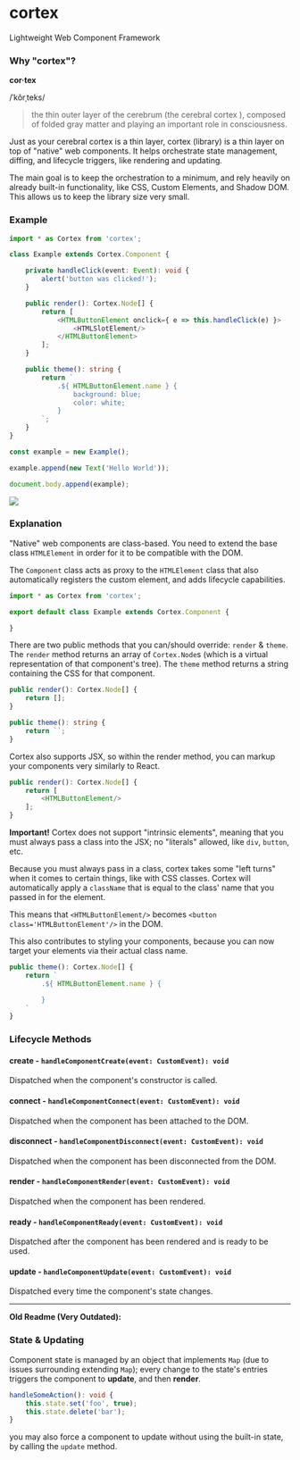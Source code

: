# cortex
Lightweight Web Component Framework

### Why "cortex"?
**cor·tex**

/ˈkôrˌteks/

> the thin outer layer of the cerebrum (the cerebral cortex ), composed of folded gray matter and playing an important role in consciousness.

Just as your cerebral cortex is a thin layer, cortex (library) is a thin layer on top of "native" web components. It helps orchestrate state management, diffing, and lifecycle triggers, like rendering and updating.

The main goal is to keep the orchestration to a minimum, and rely heavily on already built-in functionality, like CSS, Custom Elements, and Shadow DOM. This allows us to keep the library size very small.

### Example
```typescript
import * as Cortex from 'cortex';

class Example extends Cortex.Component {

    private handleClick(event: Event): void {
        alert('button was clicked!');
    }

    public render(): Cortex.Node[] {
        return [
            <HTMLButtonElement onclick={ e => this.handleClick(e) }>
                <HTMLSlotElement/>
            </HTMLButtonElement>
        ];
    }

    public theme(): string {
        return `
            .${ HTMLButtonElement.name } {
                background: blue;
                color: white;
            }
        `;
    }
}

const example = new Example();

example.append(new Text('Hello World'));

document.body.append(example);
```

![](https://i.imgur.com/6nMCuib.png)

### Explanation
"Native" web components are class-based. You need to extend the base class `HTMLElement` in order for it to be compatible with the DOM.

The `Component` class acts as proxy to the `HTMLElement` class that also automatically registers the custom element, and adds lifecycle capabilities.

```typescript
import * as Cortex from 'cortex';

export default class Example extends Cortex.Component {

}
```

There are two public methods that you can/should override: `render` & `theme`. The `render` method returns an array of `Cortex.Node`s (which is a virtual representation of that component's tree). The `theme` method returns a string containing the CSS for that component.

```typescript
public render(): Cortex.Node[] {
    return [];
}

public theme(): string {
    return ``;
}
```

Cortex also supports JSX, so within the render method, you can markup your components very similarly to React.

```typescript
public render(): Cortex.Node[] {
    return [
        <HTMLButtonElement/>
    ];
}
```

**Important!** Cortex does not support "intrinsic elements", meaning that you must always pass a class into the JSX; no "literals" allowed, like `div`, `button`, etc.

Because you must always pass in a class, cortex takes some "left turns" when it comes to certain things, like with CSS classes. Cortex will automatically apply a `className` that is equal to the class' name that you passed in for the element.

This means that `<HTMLButtonElement/>` becomes `<button class='HTMLButtonElement'/>` in the DOM.

This also contributes to styling your components, because you can now target your elements via their actual class name.

```typescript
public theme(): Cortex.Node[] {
    return `
        .${ HTMLButtonElement.name } {

        }
    `
}
```

### Lifecycle Methods

#### create - `handleComponentCreate(event: CustomEvent): void`
Dispatched when the component's constructor is called.

#### connect - `handleComponentConnect(event: CustomEvent): void`
Dispatched when the component has been attached to the DOM.

#### disconnect - `handleComponentDisconnect(event: CustomEvent): void`
Dispatched when the component has been disconnected from the DOM.

#### render - `handleComponentRender(event: CustomEvent): void`
Dispatched when the component has been rendered.

#### ready - `handleComponentReady(event: CustomEvent): void`
Dispatched after the component has been rendered and is ready to be used.

#### update - `handleComponentUpdate(event: CustomEvent): void`
Dispatched every time the component's state changes.


---

**Old Readme (Very Outdated):**

### State & Updating
Component state is managed by an object that implements `Map` (due to issues surrounding extending `Map`);
every change to the state's entries triggers the component to **update**, and then **render**.

```typescript
handleSomeAction(): void {
    this.state.set('foo', true);
    this.state.delete('bar');
}
```

you may also force a component to update without using the built-in state, by calling the `update` method.
